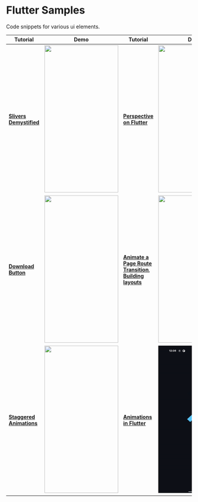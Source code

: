 # Flutter Samples

Code snippets for various ui elements.

Tutorial | Demo | Tutorial | Demo | Tutorial | Demo
-------- | ---- | -------- | ---- | -------- | ----
**[Slivers Demystified](https://medium.com/flutter/slivers-demystified-6ff68ab0296f)** | <img src="https://github.com/hauntarl/flui_000_samples/blob/master/screenshots/slivers-demo.gif" width="200" height="400"> | **[Perspective on Flutter](https://medium.com/flutter/perspective-on-flutter-6f832f4d912e)** | <img src="https://github.com/hauntarl/flutter-samples/blob/master/screenshots/perspective-demo.gif" width="200" height="400"> | **[Physics Simulation](https://flutter.dev/docs/cookbook/animation/physics-simulation)** | <img src="https://github.com/hauntarl/flutter-samples/blob/master/screenshots/physics-simulation.gif" width="200" height="400">
**[Download Button](https://flutter.dev/docs/cookbook/effects/download-button.html)** | <img src="https://github.com/hauntarl/flutter-samples/blob/master/screenshots/download-button.gif" width="200" height="400"> | **[Animate a Page Route Transition](https://flutter.dev/docs/cookbook/animation/page-route-animation.html)**, **[Building layouts](https://flutter.dev/docs/development/ui/layout/tutorial)** | <img src="https://github.com/hauntarl/flutter-samples/blob/master/screenshots/route-layout-demo.gif" width="200" height="400"> | **[Techie Blossom](https://www.youtube.com/channel/UC3wqIkiaOUpO6EjJoCwH6_Q)** | <img src="https://github.com/hauntarl/flui_000_samples/blob/master/screenshots/google-filters.gif" width="200" height="400">
**[Staggered Animations](https://flutter.dev/docs/development/ui/animations/staggered-animations)** | <img src="https://github.com/hauntarl/flutter-samples/blob/master/screenshots/staggered-demo.gif" width="200" height="400"> | **[Animations in Flutter](https://flutter.dev/docs/development/ui/animations/tutorial)** | <img src="https://github.com/hauntarl/flui_000_samples/blob/master/screenshots/animation-demo.gif" width="200" height="400">
